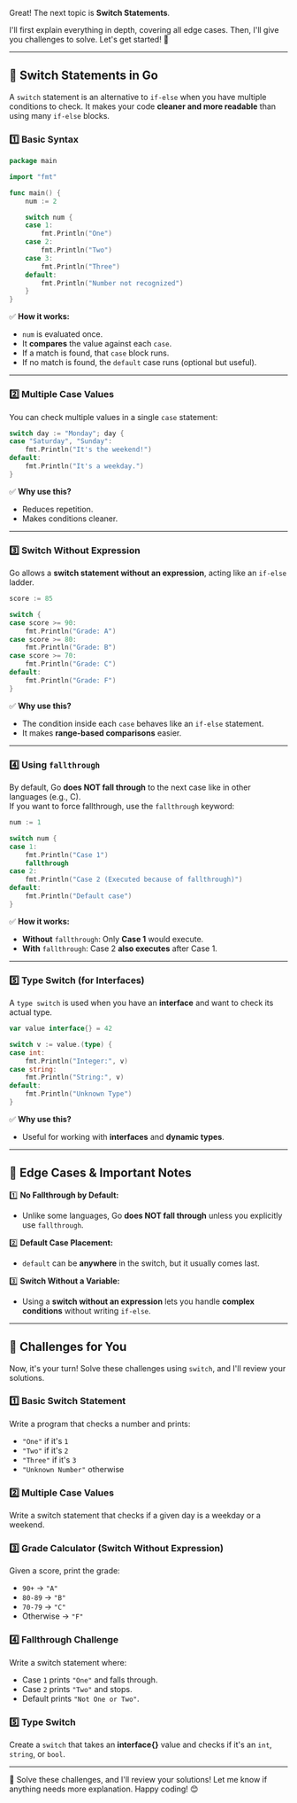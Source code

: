 Great! The next topic is **Switch Statements**.

I'll first explain everything in depth, covering all edge cases. Then, I'll give you challenges to solve. Let's get started! 🚀

---

## **🔹 Switch Statements in Go**

A `switch` statement is an alternative to `if-else` when you have multiple conditions to check. It makes your code **cleaner and more readable** than using many `if-else` blocks.

### **1️⃣ Basic Syntax**

```go
package main

import "fmt"

func main() {
	num := 2

	switch num {
	case 1:
		fmt.Println("One")
	case 2:
		fmt.Println("Two")
	case 3:
		fmt.Println("Three")
	default:
		fmt.Println("Number not recognized")
	}
}
```

✅ **How it works:**

- `num` is evaluated once.
- It **compares** the value against each `case`.
- If a match is found, that `case` block runs.
- If no match is found, the `default` case runs (optional but useful).

---

### **2️⃣ Multiple Case Values**

You can check multiple values in a single `case` statement:

```go
switch day := "Monday"; day {
case "Saturday", "Sunday":
	fmt.Println("It's the weekend!")
default:
	fmt.Println("It's a weekday.")
}
```

✅ **Why use this?**

- Reduces repetition.
- Makes conditions cleaner.

---

### **3️⃣ Switch Without Expression**

Go allows a **switch statement without an expression**, acting like an `if-else` ladder.

```go
score := 85

switch {
case score >= 90:
	fmt.Println("Grade: A")
case score >= 80:
	fmt.Println("Grade: B")
case score >= 70:
	fmt.Println("Grade: C")
default:
	fmt.Println("Grade: F")
}
```

✅ **Why use this?**

- The condition inside each `case` behaves like an `if-else` statement.
- It makes **range-based comparisons** easier.

---

### **4️⃣ Using `fallthrough`**

By default, Go **does NOT fall through** to the next case like in other languages (e.g., C).  
If you want to force fallthrough, use the `fallthrough` keyword:

```go
num := 1

switch num {
case 1:
	fmt.Println("Case 1")
	fallthrough
case 2:
	fmt.Println("Case 2 (Executed because of fallthrough)")
default:
	fmt.Println("Default case")
}
```

✅ **How it works:**

- **Without** `fallthrough`: Only **Case 1** would execute.
- **With** `fallthrough`: Case 2 **also executes** after Case 1.

---

### **5️⃣ Type Switch (for Interfaces)**

A `type switch` is used when you have an **interface** and want to check its actual type.

```go
var value interface{} = 42

switch v := value.(type) {
case int:
	fmt.Println("Integer:", v)
case string:
	fmt.Println("String:", v)
default:
	fmt.Println("Unknown Type")
}
```

✅ **Why use this?**

- Useful for working with **interfaces** and **dynamic types**.

---

## **🛑 Edge Cases & Important Notes**

1️⃣ **No Fallthrough by Default:**

- Unlike some languages, Go **does NOT fall through** unless you explicitly use `fallthrough`.

2️⃣ **Default Case Placement:**

- `default` can be **anywhere** in the switch, but it usually comes last.

3️⃣ **Switch Without a Variable:**

- Using a **switch without an expression** lets you handle **complex conditions** without writing `if-else`.

---

## **📝 Challenges for You**

Now, it's your turn! Solve these challenges using `switch`, and I'll review your solutions.

### **1️⃣ Basic Switch Statement**

Write a program that checks a number and prints:

- `"One"` if it's `1`
- `"Two"` if it's `2`
- `"Three"` if it's `3`
- `"Unknown Number"` otherwise

### **2️⃣ Multiple Case Values**

Write a switch statement that checks if a given day is a weekday or a weekend.

### **3️⃣ Grade Calculator (Switch Without Expression)**

Given a score, print the grade:

- `90+` → `"A"`
- `80-89` → `"B"`
- `70-79` → `"C"`
- Otherwise → `"F"`

### **4️⃣ Fallthrough Challenge**

Write a switch statement where:

- Case `1` prints `"One"` and falls through.
- Case `2` prints `"Two"` and stops.
- Default prints `"Not One or Two"`.

### **5️⃣ Type Switch**

Create a `switch` that takes an **interface{}** value and checks if it's an `int`, `string`, or `bool`.

---

🚀 Solve these challenges, and I'll review your solutions! Let me know if anything needs more explanation. Happy coding! 😊
